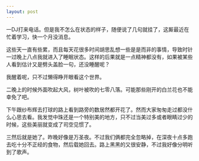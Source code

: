 ```yaml
---
layout: post
---
```

一DJ打来电话。但是我不怎么在状态的样子，随便说了几句就挂了，这厮最近在忙着学习，快一个月没消息。
  
这些天一直有些累，而且每天花很多时间胡思乱想一些是是而非的事情，导致时针一过晚上八点我就进入了睡眠状态。这样的后果就是一点精神都没有，如果被某些人看到估计又是劈头盖脸一句，还没睡醒呢？
  
我醒着呢，只不过懒得睁开眼看这个世界。

二晚上的时候外面吹起大风，树叶被吹的七零八落。可能那些刚开的白兰花也不能幸免了吧。
  
下午跟纱布辉去打球的路上看到路旁的数居然都开花了。然而大家匆匆走过都没什么心思去看。我发觉中珠还是一个特别美的地方，只不过当美过多或者眼睛过少的时候，这些美丽就变成了司空见惯了。

三然后就是她了。昨晚好像是万圣夜。不过我们俩都完全忽略掉，在深夜十点多跑去吃十分不正经的食物，然后载她回去。路上黑黑的又很安静，不过我好像分明听到了歌声。